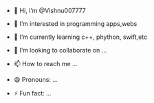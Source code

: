- 👋 Hi, I’m @Vishnu007777
- 👀 I’m interested in programming apps,webs 

- 🌱 I’m currently learning c++, phython, swift,etc
- 💞️ I’m looking to collaborate on ...
- 📫 How to reach me ...
- 😄 Pronouns: ...
- ⚡ Fun fact: ...

<!---
Vishnu007777/Vishnu007777 is a ✨ special ✨ repository because its `README.md` (this file) appears on your GitHub profile.
You can click the Preview link to take a look at your changes.
--->
